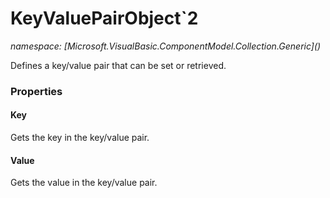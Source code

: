 ﻿# KeyValuePairObject`2
_namespace: [Microsoft.VisualBasic.ComponentModel.Collection.Generic](<a href="#" onClick="load('/docs/Microsoft.VisualBasic.ComponentModel.Collection.Generic/index.md')"></a>)_

Defines a key/value pair that can be set or retrieved.




### Properties

#### Key
Gets the key in the key/value pair.
#### Value
Gets the value in the key/value pair.

